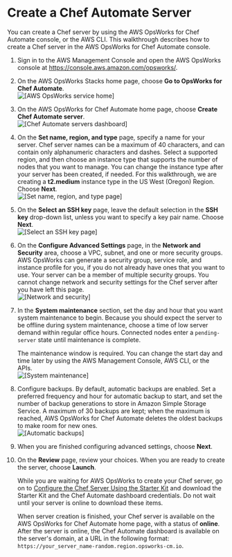 # Create a Chef Automate Server<a name="gettingstarted-opscm-create"></a>

You can create a Chef server by using the AWS OpsWorks for Chef Automate console, or the AWS CLI\. This walkthrough describes how to create a Chef server in the AWS OpsWorks for Chef Automate console\.

1. Sign in to the AWS Management Console and open the AWS OpsWorks console at [https://console\.aws\.amazon\.com/opsworks/](https://console.aws.amazon.com/opsworks/)\.

1. On the AWS OpsWorks Stacks home page, choose **Go to OpsWorks for Chef Automate**\.  
![\[AWS OpsWorks service home\]](http://docs.aws.amazon.com/opsworks/latest/userguide/images/opspup_day0.png)

1. On the AWS OpsWorks for Chef Automate home page, choose **Create Chef Automate server**\.  
![\[Chef Automate servers dashboard\]](http://docs.aws.amazon.com/opsworks/latest/userguide/images/opscm_dashboardhome.png)

1. On the **Set name, region, and type** page, specify a name for your server\. Chef server names can be a maximum of 40 characters, and can contain only alphanumeric characters and dashes\. Select a supported region, and then choose an instance type that supports the number of nodes that you want to manage\. You can change the instance type after your server has been created, if needed\. For this walkthrough, we are creating a **t2\.medium** instance type in the US West \(Oregon\) Region\. Choose **Next**\.  
![\[Set name, region, and type page\]](http://docs.aws.amazon.com/opsworks/latest/userguide/images/opscm_setname.png)

1. On the **Select an SSH key** page, leave the default selection in the **SSH key** drop\-down list, unless you want to specify a key pair name\. Choose **Next**\.  
![\[Select an SSH key page\]](http://docs.aws.amazon.com/opsworks/latest/userguide/images/opscm_keypair.png)

1. On the **Configure Advanced Settings** page, in the **Network and Security** area, choose a VPC, subnet, and one or more security groups\. AWS OpsWorks can generate a security group, service role, and instance profile for you, if you do not already have ones that you want to use\. Your server can be a member of multiple security groups\. You cannot change network and security settings for the Chef server after you have left this page\.  
![\[Network and security\]](http://docs.aws.amazon.com/opsworks/latest/userguide/images/opscm_networksec.png)

1. In the **System maintenance** section, set the day and hour that you want system maintenance to begin\. Because you should expect the server to be offline during system maintenance, choose a time of low server demand within regular office hours\. Connected nodes enter a `pending-server` state until maintenance is complete\.

   The maintenance window is required\. You can change the start day and time later by using the AWS Management Console, AWS CLI, or the APIs\.  
![\[System maintenance\]](http://docs.aws.amazon.com/opsworks/latest/userguide/images/opscm_sysmaint.png)

1. Configure backups\. By default, automatic backups are enabled\. Set a preferred frequency and hour for automatic backup to start, and set the number of backup generations to store in Amazon Simple Storage Service\. A maximum of 30 backups are kept; when the maximum is reached, AWS OpsWorks for Chef Automate deletes the oldest backups to make room for new ones\.  
![\[Automatic backups\]](http://docs.aws.amazon.com/opsworks/latest/userguide/images/opscm_backupconfig.png)

1. When you are finished configuring advanced settings, choose **Next**\.

1. On the **Review** page, review your choices\. When you are ready to create the server, choose **Launch**\.

   While you are waiting for AWS OpsWorks to create your Chef server, go on to [Configure the Chef Server Using the Starter Kit](opscm-starterkit.md) and download the Starter Kit and the Chef Automate dashboard credentials\. Do not wait until your server is online to download these items\. 

   When server creation is finished, your Chef server is available on the AWS OpsWorks for Chef Automate home page, with a status of **online**\. After the server is online, the Chef Automate dashboard is available on the server's domain, at a URL in the following format: `https://your_server_name-random.region.opsworks-cm.io`\.